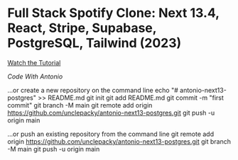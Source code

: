 # Full Stack Spotify Clone: Next 13.4, React, Stripe, Supabase, PostgreSQL, Tailwind (2023)

[Watch the Tutorial](https://www.youtube.com/watch?v=2aeMRB8LL4o)

<cite>Code With Antonio </cite>

…or create a new repository on the command line
echo "# antonio-next13-postgres" >> README.md
git init
git add README.md
git commit -m "first commit"
git branch -M main
git remote add origin https://github.com/unclepacky/antonio-next13-postgres.git
git push -u origin main

…or push an existing repository from the command line
git remote add origin https://github.com/unclepacky/antonio-next13-postgres.git
git branch -M main
git push -u origin main
